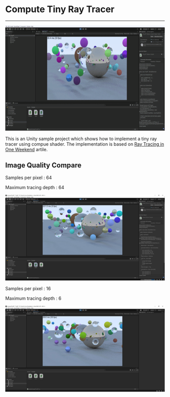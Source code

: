 # Compute Tiny Ray Tracer

---

<img src="./Screenshot.gif" height="333px" width="640px" >

This is an Unity sample project which shows how to implement a tiny ray tracer using compue shader. The implementation is based on [Ray Tracing in One Weekend](https://raytracing.github.io/books/RayTracingInOneWeekend.html) artile.


## Image Quality Compare

Samples per pixel  : 64

Maximum tracing depth : 64

![](Screenshot_64x64.jpg)


Samples per pixel  : 16

Maximum tracing depth : 6

![](Screenshot.jpg)





 